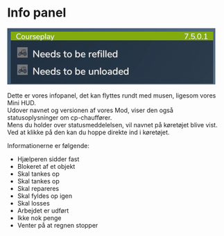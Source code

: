 # Info panel
![Image](../assets/images/infopanel_0_0_480_130.png)

  
Dette er vores infopanel, det kan flyttes rundt med musen, ligesom vores Mini HUD.  
Udover navnet og versionen af ​​vores Mod, viser den også statusoplysninger om cp-chauffører.  
Mens du holder over statusmeddelelsen, vil navnet på køretøjet blive vist.  
Ved at klikke på den kan du hoppe direkte ind i køretøjet.  


  
Informationerne er følgende:  

- Hjælperen sidder fast  
- Blokeret af et objekt  
- Skal tankes op  
- Skal tankes op  
- Skal repareres  
- Skal fyldes op igen  
- Skal losses  
- Arbejdet er udført  
- Ikke nok penge  
- Venter på at regnen stopper  


